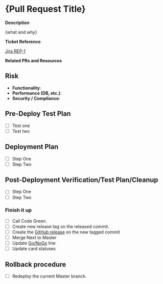 # {Pull Request Title}

**Description**

{what and why}

**Ticket Reference**

[Jira REP-1](https://eleven.atlassian.net/browse/REP-1)

**Related PRs and Resources**

## Risk

- **Functionality**:
- **Performance (DB, etc.)**:
- **Security / Compliance**:

## Pre-Deploy Test Plan

- [ ] Test one
- [ ] Test two

## Deployment Plan

- [ ] Step One
- [ ] Step Two

## Post-Deployment Verification/Test Plan/Cleanup

- [ ] Step One
- [ ] Step Two

### Finish it up

- [ ] Call Code Green.  
- [ ] Create new release tag on the released commit.
- [ ] Create the [GitHub release](https://github.com/eleven-software/rep-esimport-proxy/releases) on the new tagged commit
- [ ] Merge Next to Master
- [ ] Update [Go/NoGo](https://docs.google.com/spreadsheets/d/1fLHgQLU14U_8hOg_aDkutpmP-c0j9eNr5k4T-kh8b5g/edit?gid=1398451255#gid=1398451255) line
- [ ] Update card statuses

## Rollback procedure

- [ ] Redeploy the current Master branch.
